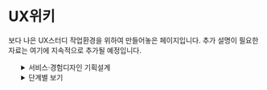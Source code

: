 # UX위키

보다 나은 UX스터디 작업환경을 위하여 만들어놓은 페이지입니다. 추가 설명이 필요한 자료는 여기에 지속적으로 추가될 예정입니다.



<details style="margin-left:5%">
    <summary>
        서비스·경험디자인 기획설계
    </summary>
    <details style="margin-left:5%">
        <summary>
            1. 디자인 개요
        </summary>
        <ol>
            <li>시험용1</li>
            <li>시험용2</li>
        </ol>
    </details>
    <details style="margin-left:5%">
        <summary>
            2. 서비스·경험디자인의 이해
        </summary>
    </details>
    <details style="margin-left:5%">
        <summary>
            3. 서비스·경험디자인 요구사항 파악
        </summary>
    </details>
    <details style="margin-left:5%">
        <summary>
            4. 서비스·경험디자인 수행계획 수립
        </summary>
    </details>
    <details style="margin-left:5%">
        <summary>
            5. 설문설계
        </summary>
    </details>
</details>

<details style="margin-left:5%">
    <summary>
        단계별 보기
    </summary>
    <details style="margin-left:5%">
        <summary>
            기획 단계
        </summary>
    </details>
    <details style="margin-left:5%">
        <summary>
            발견 단계 - Discover
        </summary>
    </details>
    <details style="margin-left:5%">
        <summary>
            정의 단계 - Define
        </summary>
    </details>
    <details style="margin-left:5%">
        <summary>
            개발 단계 - Develop
        </summary>
    </details>
    <details style="margin-left:5%">
        <summary>
            전달 단계 - Deliver
        </summary>
    </details>
</details>
